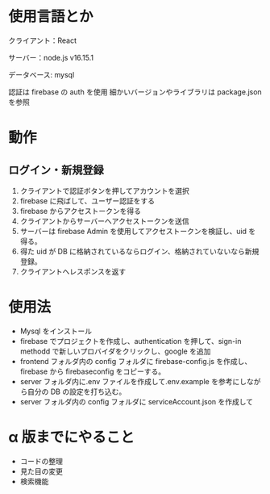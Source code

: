# 使用言語とか

クライアント：React

サーバー：node.js v16.15.1

データベース: mysql

認証は firebase の auth を使用
細かいバージョンやライブラリは package.json を参照

# 動作

## ログイン・新規登録

1. クライアントで認証ボタンを押してアカウントを選択
2. firebase に飛ばして、ユーザー認証をする
3. firebase からアクセストークンを得る
4. クライアントからサーバーへアクセストークンを送信
5. サーバーは firebase Admin を使用してアクセストークンを検証し、uid を得る。
6. 得た uid が DB に格納されているならログイン、格納されていないなら新規登録。
7. クライアントへレスポンスを返す

# 使用法

- Mysql をインストール
- firebase でプロジェクトを作成し、authentication を押して、sign-in methodd で新しいプロバイダをクリックし、google を追加
- frontend フォルダ内の config フォルダに firebase-config.js を作成し、firebase から firebaseconfig をコピーする。
- server フォルダ内に.env ファイルを作成して.env.example を参考にしながら自分の DB の設定を打ち込む。
- server フォルダ内の config フォルダに serviceAccount.json を作成して

# α 版までにやること

- コードの整理
- 見た目の変更
- 検索機能
